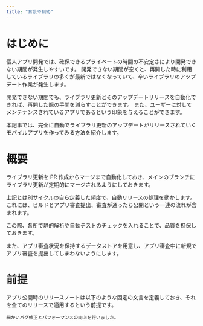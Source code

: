 ```yaml
---
title: "背景や制約"
---
```


# はじめに

個人アプリ開発では、確保できるプライベートの時間の不安定さにより開発できない期間が発生しやすいです。
開発できない期間が空くと、再開した時に利用しているライブラリの多くが最新ではなくなっていて、辛いライブラリのアップデート作業が発生します。

開発できない期間でも、ライブラリ更新とそのアップデートリリースを自動化できれば、再開した際の手間を減らすことができます。
また、ユーザーに対してメンテナンスされているアプリであるという印象を与えることができます。

本記事では、完全に自動でライブラリ更新のアップデートがリリースされていくモバイルアプリを作ってみる方法を紹介します。

# 概要

ライブラリ更新を PR 作成からマージまで自動化しておき、メインのブランチにライブラリ更新が定期的にマージされるようにしておきます。

上記とは別サイクルの自ら定義した頻度で、自動リリースの処理を動かします。
これには、ビルドとアプリ審査提出、審査が通ったら公開という一連の流れが含まれます。

この際、各所で静的解析や自動テストのチェックを入れることで、品質を担保しておきます。

また、アプリ審査状況を保持するデータストアを用意し、アプリ審査中に新規でアプリ審査を提出してしまわないようにします。

# 前提

アプリ公開時のリリースノートは以下のような固定の文言を定義しておき、それを全てのリリースで適用するという前提です。

```text
細かいバグ修正とパフォーマンスの向上を行いました。
```
